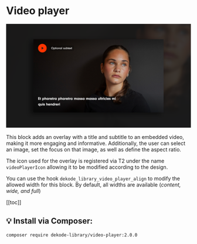 # Video player

![Screenshot](./screenshot.png)

This block adds an overlay with a title and subtitle to an embedded video, making it more engaging and informative.
Additionally, the user can select an image, set the focus on that image, as well as define the aspect ratio.

The icon used for the overlay is registered via T2 under the name `videoPlayerIcon` allowing it to be modified according to the design.

You can use the hook `dekode_library_video_player_align` to modify the allowed width for this block. By default, all widths are available (_content, wide, and full_)


[[toc]]

## 💡 Install via Composer:
```bash
composer require dekode-library/video-player:2.0.0
```
